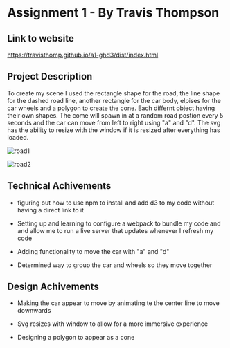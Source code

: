 Assignment 1 - By Travis Thompson
===

Link to website
---
https://travisthomp.github.io/a1-ghd3/dist/index.html


Project Description
---
To create my scene I used the rectangle shape for the road, the line shape for the dashed road line, another rectangle for the car body, elpises for the car wheels and a polygon to create the cone. Each differnt object having their own shapes. The come will spawn in at a random road postion every 5 seconds and the car can move from left to right using "a" and "d". The svg has the ability to resize with the window if it is resized after everything has loaded.

![road1](https://user-images.githubusercontent.com/50000930/149633853-38fe405d-7552-499f-baa4-f0bf351a7861.PNG)

![road2](https://user-images.githubusercontent.com/50000930/149633878-45f94bf9-4d5c-441e-82f1-6cc73fcdf7ac.PNG)


Technical Achivements
---
- figuring out how to use npm to install and add d3 to my code without having a direct link to it

- Setting up and learning to configure a webpack to bundle my code and and allow me to run a live server that updates whenever I refresh my code

- Adding functionality to move the car with "a" and "d"

- Determined way to group the car and wheels so they move together

Design Achivements
---
- Making the car appear to move by animating te the center line to move downwards

- Svg resizes with window to allow for a more immersive experience

- Designing a polygon to appear as a cone
